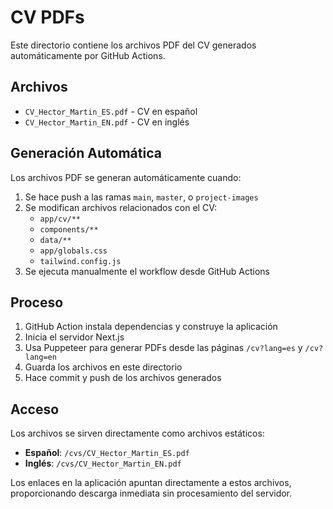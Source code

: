 # CV PDFs

Este directorio contiene los archivos PDF del CV generados automáticamente por GitHub Actions.

## Archivos

- `CV_Hector_Martin_ES.pdf` - CV en español
- `CV_Hector_Martin_EN.pdf` - CV en inglés

## Generación Automática

Los archivos PDF se generan automáticamente cuando:

1. Se hace push a las ramas `main`, `master`, o `project-images`
2. Se modifican archivos relacionados con el CV:
   - `app/cv/**`
   - `components/**`
   - `data/**`
   - `app/globals.css`
   - `tailwind.config.js`
3. Se ejecuta manualmente el workflow desde GitHub Actions

## Proceso

1. GitHub Action instala dependencias y construye la aplicación
2. Inicia el servidor Next.js
3. Usa Puppeteer para generar PDFs desde las páginas `/cv?lang=es` y `/cv?lang=en`
4. Guarda los archivos en este directorio
5. Hace commit y push de los archivos generados

## Acceso

Los archivos se sirven directamente como archivos estáticos:

- **Español**: `/cvs/CV_Hector_Martin_ES.pdf`
- **Inglés**: `/cvs/CV_Hector_Martin_EN.pdf`

Los enlaces en la aplicación apuntan directamente a estos archivos, proporcionando descarga inmediata sin procesamiento del servidor.

